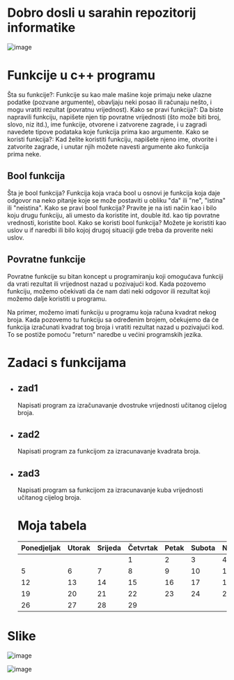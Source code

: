 # Dobro dosli u sarahin repozitorij informatike





![image](https://github.com/ssaraaah/sarah-informatika/assets/169175938/f7af7e68-1ffe-408c-8550-6f17b13bca5f)


# Funkcije u c++ programu

Šta su funkcije?: 
Funkcije su kao male mašine koje primaju neke ulazne podatke (pozvane argumente), obavljaju neki posao ili računaju nešto, i mogu vratiti rezultat (povratnu vrijednost).
Kako se pravi funkcija?:
Da biste napravili funkciju, napišete njen tip povratne vrijednosti (što može biti broj, slovo, niz itd.), ime funkcije, otvorene i zatvorene zagrade, i u zagradi navedete tipove podataka koje funkcija prima kao argumente.
Kako se koristi funkcija?:
Kad želite koristiti funkciju, napišete njeno ime, otvorite i zatvorite zagrade, i unutar njih možete navesti argumente ako funkcija prima neke.

   ## Bool funkcija
Šta je bool funkcija?
Funkcija koja vraća bool u osnovi je funkcija koja daje odgovor na neko pitanje koje se može postaviti u obliku "da" ili "ne", "istina" ili "neistina".
Kako se pravi bool funkcija?
Pravite je na isti način kao i bilo koju drugu funkciju, ali umesto da koristite int, double itd. kao tip povratne vrednosti, koristite bool.
Kako se koristi bool funkcija?
Možete je koristiti kao uslov u if naredbi ili bilo kojoj drugoj situaciji gde treba da proverite neki uslov.

  ## Povratne funkcije

Povratne funkcije su bitan koncept u programiranju koji omogućava funkciji da vrati rezultat ili vrijednost nazad u pozivajući kod. Kada pozovemo funkciju, možemo očekivati da će nam dati neki odgovor ili rezultat koji možemo dalje koristiti u programu.

Na primer, možemo imati funkciju u programu koja računa kvadrat nekog broja. Kada pozovemo tu funkciju sa određenim brojem, očekujemo da će funkcija izračunati kvadrat tog broja i vratiti rezultat nazad u pozivajući kod. To se postiže pomoću "return" naredbe u većini programskih jezika. 

# Zadaci s funkcijama

- ## zad1
    Napisati program za izračunavanje dvostruke vrijednosti učitanog cijelog broja.
- ## zad2
    Napisati program za funkcijom za izracunavanje kvadrata broja.
- ## zad3
    Napisati program sa funkcijom za izracunavanje kuba vrijednosti učitanog cijelog broja.

  # Moja tabela

  | Ponedjeljak | Utorak  | Srijeda | Četvrtak | Petak | Subota | Nedjelja |
  |-------------|---------|---------|----------|-------|--------|----------|
  |             |         |         |    1     |   2   |  3     |     4    |
  |     5       |   6     |    7    |    8     |   9   |  10    |    11    |
  |     12      |   13    |    14   |    15    |   16  |  17    |    18    |
  |     19      |   20    |    21   |    22    |   23  |  24    |    25    |
  |     26      |   27    |    28   |    29    |


 # Slike

![image](https://github.com/ssaraaah/sarah-informatika/assets/169175938/c5fb565c-5fad-429a-b427-ef76c8b4f6d0)

![image](https://github.com/ssaraaah/sarah-informatika/assets/169175938/0aab7822-ea99-4199-a737-2de2df350e8c)



  

                           
  

